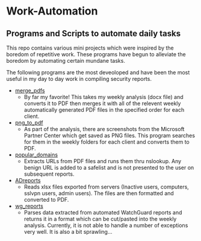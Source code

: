 # Work-Automation

## Programs and Scripts to automate daily tasks

This repo contains various mini projects which were inspired by the boredom of repetitive work. These programs have begun to alleviate the boredom by automating certain mundane tasks.

The following programs are the most deveoloped and have been the most useful in my day to day work in compiling security reports.

- [merge_pdfs](https://github.com/The-Violinist/Work-Automation/tree/main/merge_pdfs)
    - By far my favorite! This takes my weekly analysis (docx file) and converts it to PDF then merges it with all of the relevent weekly automatically generated PDF files in the specified order for each client.
- [png_to_pdf](https://github.com/The-Violinist/Work-Automation/tree/main/png_to_pdf)
    - As part of the analysis, there are screenshots from the Microsoft Partner Center which get saved as PNG files. This program searches for them in the weekly folders for each client and converts them to PDF.
- [popular_domains](https://github.com/The-Violinist/Work-Automation/tree/main/popular_domains)
    - Extracts URLs from PDF files and runs them thru nslookup. Any benign URL is added to a safelist and is not presented to the user on subsequent reports.
- [ADreports](https://github.com/The-Violinist/Work-Automation/tree/main/ADreports)
    - Reads xlsx files exported from servers (Inactive users, computers, sslvpn users, admin users). The files are then formatted and converted to PDF.
- [wg_reports](https://github.com/The-Violinist/Work-Automation/tree/main/wg_reports)
    - Parses data extracted from automated WatchGuard reports and returns it in a format which can be cut/pasted into the weekly analysis. Currently, it is not able to handle a number of exceptions very well. It is also a bit sprawling...